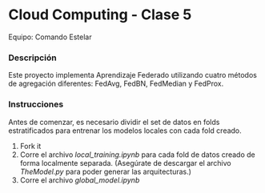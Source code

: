 # Cloud Computing - Clase 5
Equipo: Comando Estelar

### Descripción
Este proyecto implementa Aprendizaje Federado utilizando cuatro métodos de agregación diferentes: FedAvg, FedBN, FedMedian y FedProx.

### Instrucciones
Antes de comenzar, es necesario dividir el set de datos en folds estratificados para entrenar los modelos locales con cada fold creado.

1. Fork it
2. Corre el archivo *local_training.ipynb* para cada fold de datos creado de forma localmente separada. (Asegúrate de descargar el archivo *TheModel.py* para poder generar las arquitecturas.)
3. Corre el archivo *global_model.ipynb*
